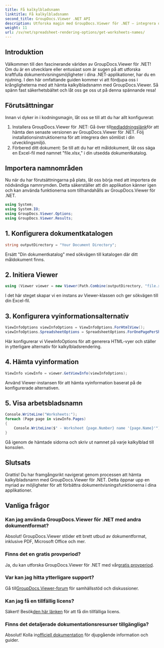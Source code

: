 ```yaml
---
title: Få kalkylbladsnamn
linktitle: Få kalkylbladsnamn
second_title: GroupDocs.Viewer .NET API
description: Utforska magin med GroupDocs.Viewer för .NET – integrera dokumentvisning sömlöst i dina applikationer. Prova den kostnadsfria provperioden nu!
weight: 11
url: /sv/net/spreadsheet-rendering-options/get-worksheets-names/
---
```

## Introduktion
Välkommen till den fascinerande världen av GroupDocs.Viewer för .NET! Om du är en utvecklare eller entusiast som är sugen på att utforska kraftfulla dokumentvisningsmöjligheter i dina .NET-applikationer, har du en njutning. I den här omfattande guiden kommer vi att fördjupa oss i krångligheterna med att hämta kalkylbladsnamn med GroupDocs.Viewer. Så spänn fast säkerhetsbältet och låt oss ge oss ut på denna spännande resa!
## Förutsättningar
Innan vi dyker in i kodningsmagin, låt oss se till att du har allt konfigurerat:
1.  Installera GroupDocs.Viewer för .NET: Gå över till[nedladdningslänk](https://releases.groupdocs.com/viewer/net/)för att hämta den senaste versionen av GroupDocs.Viewer för .NET. Följ installationsinstruktionerna för att integrera den sömlöst i din utvecklingsmiljö.
2. Förbered ditt dokument: Se till att du har ett måldokument, låt oss säga en Excel-fil med namnet "file.xlsx," i din utsedda dokumentkatalog.
## Importera namnområden
Nu när du har förutsättningarna på plats, låt oss börja med att importera de nödvändiga namnrymden. Detta säkerställer att din applikation känner igen och kan använda funktionerna som tillhandahålls av GroupDocs.Viewer för .NET.
```csharp
using System;
using System.IO;
using GroupDocs.Viewer.Options;
using GroupDocs.Viewer.Results;
```
## 1. Konfigurera dokumentkatalogen
```csharp
string outputDirectory = "Your Document Directory";
```
Ersätt "Din dokumentkatalog" med sökvägen till katalogen där ditt måldokument finns.
## 2. Initiera Viewer
```csharp
using (Viewer viewer = new Viewer(Path.Combine(outputDirectory, "file.xlsx")))
```
I det här steget skapar vi en instans av Viewer-klassen och ger sökvägen till din Excel-fil.
## 3. Konfigurera vyinformationsalternativ
```csharp
ViewInfoOptions viewInfoOptions = ViewInfoOptions.ForHtmlView();
viewInfoOptions.SpreadsheetOptions = SpreadsheetOptions.ForOnePagePerSheet();
```
Här konfigurerar vi ViewInfoOptions för att generera HTML-vyer och ställer in ytterligare alternativ för kalkylbladsrendering.
## 4. Hämta vyinformation
```csharp
ViewInfo viewInfo = viewer.GetViewInfo(viewInfoOptions);
```
Använd Viewer-instansen för att hämta vyinformation baserat på de konfigurerade alternativen.
## 5. Visa arbetsbladsnamn
```csharp
Console.WriteLine("Worksheets:");
foreach (Page page in viewInfo.Pages)
{
    Console.WriteLine($" - Worksheet {page.Number} name '{page.Name}'");
}
```
Gå igenom de hämtade sidorna och skriv ut namnet på varje kalkylblad till konsolen.
## Slutsats
Grattis! Du har framgångsrikt navigerat genom processen att hämta kalkylbladsnamn med GroupDocs.Viewer för .NET. Detta öppnar upp en myriad av möjligheter för att förbättra dokumentvisningsfunktionerna i dina applikationer.
## Vanliga frågor
### Kan jag använda GroupDocs.Viewer för .NET med andra dokumentformat?
Absolut! GroupDocs.Viewer stöder ett brett utbud av dokumentformat, inklusive PDF, Microsoft Office och mer.
### Finns det en gratis provperiod?
 Ja, du kan utforska GroupDocs.Viewer för .NET med vår[gratis provperiod](https://releases.groupdocs.com/).
### Var kan jag hitta ytterligare support?
 Gå till[GroupDocs.Viewer-forum](https://forum.groupdocs.com/c/viewer/9) för samhällsstöd och diskussioner.
### Kan jag få en tillfällig licens?
 Säkert! Besök[den här länken](https://purchase.groupdocs.com/temporary-license/) för att få din tillfälliga licens.
### Finns det detaljerade dokumentationsresurser tillgängliga?
 Absolut! Kolla in[officiell dokumentation](https://tutorials.groupdocs.com/viewer/net/) för djupgående information och guider.